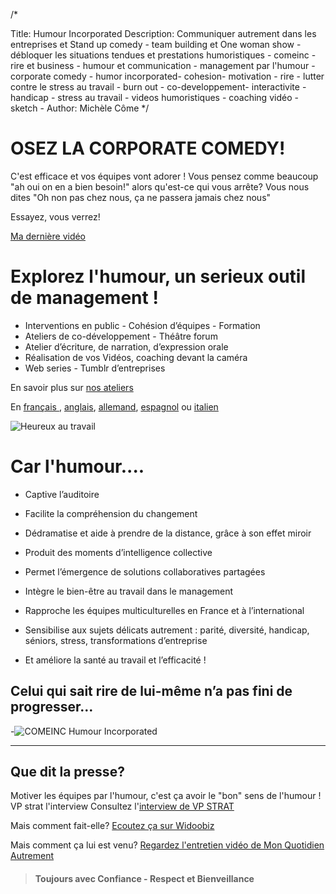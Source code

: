 /*


Title: Humour Incorporated
Description: Communiquer autrement dans les entreprises et Stand up comedy - team building et One woman show - débloquer les situations tendues et prestations humoristiques - comeinc - rire et business - humour et communication - management par l'humour - corporate comedy - humor incorporated- cohesion- motivation - rire - lutter contre le stress au travail - burn out - co-developpement- interactivite - handicap - stress au travail - videos humoristiques - coaching vidéo - sketch -
Author: Michèle Côme
*/

# OSEZ LA CORPORATE COMEDY!

C'est efficace et vos équipes vont adorer ! Vous pensez comme beaucoup "ah oui on en a bien besoin!" alors qu'est-ce qui vous arrête? Vous nous dites "Oh non pas chez nous, ça ne passera jamais chez nous"

Essayez, vous verrez!

[Ma dernière vidéo](https://www.youtube.com/watch?v=Dq-LTRpCJs4)


# Explorez l'humour, un serieux outil de management !


* Interventions en public - Cohésion d’équipes - Formation
* Ateliers de co-développement - Théâtre forum
* Atelier d’écriture, de narration, d’expression orale
* Réalisation de vos Vidéos, coaching devant la caméra
* Web series - Tumblr d’entreprises

En savoir plus sur [nos ateliers](ateliers)

En [français ](pdf/fr/comeinc-humour-incorporated.pdf), [anglais](pdf/en/comeinc-anglais.pdf), [allemand](pdf/de/comeinc-allemand.pdf), [espagnol](pdf/es/comeinc-espagnol.pdf) ou [italien](pdf/it/comeinc-italiano.pdf)


![Heureux au travail](http://i.imgur.com/Ro3zsIO.gif)

#  Car l'humour.... 


- Captive l’auditoire

- Facilite la compréhension du changement


- Dédramatise et aide à prendre de la distance, grâce à son effet miroir


- Produit des moments d’intelligence collective


- Permet l’émergence de solutions collaboratives partagées


- Intègre le bien-être au travail dans le management


- Rapproche les équipes multiculturelles en France et à l’international


- Sensibilise aux sujets délicats autrement : parité, diversité, handicap, séniors, stress, transformations d’entreprise


- Et améliore la santé au travail et l’efficacité !




## **Celui qui sait rire de lui-même n’a pas fini de progresser…** ##



-![COMEINC Humour Incorporated](http://i.imgur.com/NNzZPAh.jpg)








----------

## Que dit la presse? ##
Motiver les équipes par l'humour, c'est ça avoir le "bon" sens de l'humour ! VP strat l'interview
Consultez l'[interview de VP STRAT](http://vpstrat.unblog.fr/2012/09/12/la-communication-de-professions-a-contenus-complexes-se-doit-elle-d%E2%80%99etre-toujours-serieuse/)

Mais comment fait-elle? [Ecoutez ça sur Widoobiz](http://www.widoobiz.com/j-entreprends-comme-je-suis/insolent-insolite/elle-fait-de-la-communication-interne-par-le-rire/28994)

Mais comment ça lui est venu? [Regardez l'entretien vidéo de Mon Quotidien Autrement](http://www.monquotidienautrement.com/travail/rire-au-boulot-ce-nest-pas-s-rieux "Rire au boulot? Ce n'est pas sérieux!")






> ####  Toujours avec Confiance - Respect et Bienveillance ####



